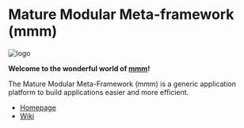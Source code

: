 Mature Modular Meta-framework (mmm)
=========================

![logo](https://raw.github.com/m-m-m/mmm/master/src/site/resources/images/logo.png)

**Welcome to the wonderful world of [mmm](http://m-m-m.sourceforge.net/index.html)!**

The Mature Modular Meta-Framework (mmm) is a generic application platform to build applications easier and more efficient.

* [Homepage](http://m-m-m.sourceforge.net/index.html)
* [Wiki](../../wiki)